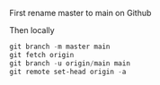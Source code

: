 First rename master to main on Github

Then locally
```powershell
git branch -m master main
git fetch origin
git branch -u origin/main main
git remote set-head origin -a
```
